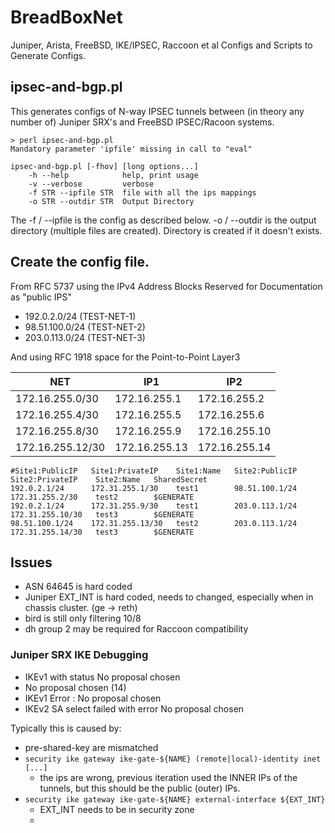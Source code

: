 # BreadBoxNet
Juniper, Arista, FreeBSD, IKE/IPSEC, Raccoon et al Configs and Scripts to Generate Configs.

## ipsec-and-bgp.pl

This generates configs of N-way IPSEC tunnels between (in theory any number of)
Juniper SRX's and FreeBSD IPSEC/Racoon systems.

```
> perl ipsec-and-bgp.pl
Mandatory parameter 'ipfile' missing in call to "eval"

ipsec-and-bgp.pl [-fhov] [long options...]
	-h --help            help, print usage
	-v --verbose         verbose
	-f STR --ipfile STR  file with all the ips mappings
	-o STR --outdir STR  Output Directory

```

The -f / --ipfile is the config as described below.
-o / --outdir is the output directory (multiple files are created).  Directory is created
if it doesn't exists.

## Create the config file.

From RFC 5737 using the IPv4 Address Blocks Reserved for Documentation as "public IPS"

 * 192.0.2.0/24 (TEST-NET-1)
 * 98.51.100.0/24 (TEST-NET-2)
 * 203.0.113.0/24 (TEST-NET-3)

And using RFC 1918 space for the Point-to-Point Layer3

| NET    | IP1 | IP2 |
| ----------- | ----------- | ----------- |
| 172.16.255.0/30	| 172.16.255.1 |	172.16.255.2 |
| 172.16.255.4/30 |	172.16.255.5 |	172.16.255.6 |
| 172.16.255.8/30 | 172.16.255.9 | 172.16.255.10 |
| 172.16.255.12/30 | 172.16.255.13 | 172.16.255.14 |


```
#Site1:PublicIP   Site1:PrivateIP    Site1:Name   Site2:PublicIP    Site2:PrivateIP    Site2:Name   SharedSecret
192.0.2.1/24      172.31.255.1/30    test1        98.51.100.1/24    172.31.255.2/30    test2        $GENERATE
192.0.2.1/24      172.31.255.9/30    test1        203.0.113.1/24    172.31.255.10/30   test3        $GENERATE
98.51.100.1/24    172.31.255.13/30   test2        203.0.113.1/24    172.31.255.14/30   test3        $GENERATE
```


## Issues

* ASN 64645 is hard coded
* Juniper EXT_INT is hard coded, needs to changed, especially when in chassis cluster. (ge -> reth)
* bird is still only filtering 10/8
* dh group 2 may be required for Raccoon compatibility  

### Juniper SRX IKE Debugging
* IKEv1 with status No proposal chosen
* No proposal chosen (14)
* IKEv1 Error : No proposal chosen
* IKEv2 SA select failed with error No proposal chosen

Typically this is caused by:
* pre-shared-key are mismatched
* `security ike gateway ike-gate-${NAME} (remote|local)-identity inet [...]`
	* the ips are wrong, previous iteration used the INNER IPs of the tunnels, but this should be the public (outer) IPs.
* `security ike gateway ike-gate-${NAME} external-interface ${EXT_INT}`
	* EXT_INT needs to be in security zone
	*
